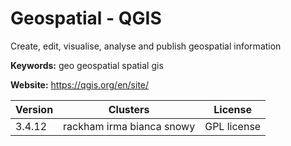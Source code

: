 # Geospatial - QGIS

Create, edit, visualise, analyse and publish geospatial information

**Keywords:** geo geospatial spatial gis

**Website:** <https://qgis.org/en/site/>

| Version | Clusters | License |
| ------- | -------- | ------- |
| 3.4.12 | rackham irma bianca snowy | GPL license |
